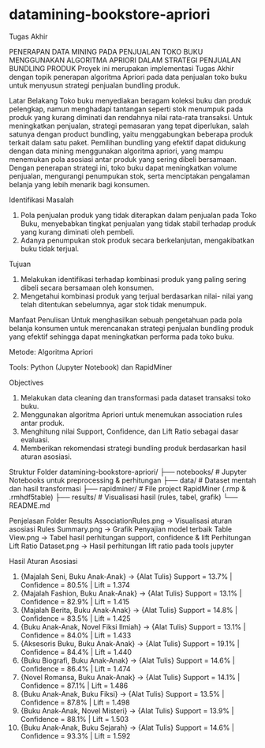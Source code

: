 # datamining-bookstore-apriori
Tugas Akhir

PENERAPAN DATA MINING PADA PENJUALAN TOKO BUKU MENGGUNAKAN ALGORITMA APRIORI DALAM STRATEGI PENJUALAN BUNDLING PRODUK
Proyek ini merupakan implementasi Tugas Akhir dengan topik penerapan algoritma Apriori pada data penjualan toko buku untuk menyusun strategi penjualan bundling produk.

Latar Belakang
Toko buku menyediakan beragam koleksi buku dan produk pelengkap, namun menghadapi tantangan seperti stok menumpuk pada produk yang kurang diminati dan rendahnya nilai rata-rata transaksi. Untuk meningkatkan penjualan, strategi pemasaran yang tepat diperlukan, salah satunya dengan product bundling, yaitu menggabungkan beberapa produk terkait dalam satu paket. Pemilihan bundling yang efektif dapat didukung dengan data mining menggunakan algoritma apriori, yang mampu menemukan pola asosiasi antar produk yang sering dibeli bersamaan. Dengan penerapan strategi ini, toko buku dapat meningkatkan volume penjualan, mengurangi penumpukan stok, serta menciptakan pengalaman belanja yang lebih menarik bagi konsumen.

Identifikasi Masalah
1) Pola penjualan produk yang tidak diterapkan dalam penjualan pada Toko Buku, menyebabkan tingkat penjualan yang tidak stabil terhadap produk yang kurang diminati oleh pembeli.
2) Adanya penumpukan stok produk secara berkelanjutan, mengakibatkan buku tidak terjual.

Tujuan
1) Melakukan identifikasi terhadap kombinasi produk yang paling sering dibeli secara bersamaan oleh konsumen.
2) Mengetahui kombinasi produk yang terjual berdasarkan nilai- nilai yang telah ditentukan sebelumnya, agar stok tidak menumpuk.

Manfaat Penulisan
Untuk menghasilkan sebuah pengetahuan pada pola belanja konsumen untuk merencanakan strategi penjualan bundling produk yang efektif sehingga dapat meningkatkan performa pada toko buku.

Metode: Algoritma Apriori

Tools: Python (Jupyter Notebook) dan RapidMiner

Objectives
1) Melakukan data cleaning dan transformasi pada dataset transaksi toko buku.
2) Menggunakan algoritma Apriori untuk menemukan association rules antar produk.
3) Menghitung nilai Support, Confidence, dan Lift Ratio sebagai dasar evaluasi.
4) Memberikan rekomendasi strategi bundling produk berdasarkan hasil aturan asosiasi.

Struktur Folder
datamining-bookstore-apriori/
├── notebooks/      # Jupyter Notebooks untuk preprocessing & perhitungan
├── data/           # Dataset mentah dan hasil transformasi
├── rapidminer/     # File project RapidMiner (.rmp & .rmhdf5table)
├── results/        # Visualisasi hasil (rules, tabel, grafik)
└── README.md

Penjelasan Folder Results
AssociationRules.png → Visualisasi aturan asosiasi
Rules Summary.png → Grafik Penyajian model terbaik
Table View.png → Tabel hasil perhitungan support, confidence & lift
Perhitungan Lift Ratio Dataset.png → Hasil perhitungan lift ratio pada tools jupyter

Hasil Aturan Asosiasi
1) {Majalah Seni, Buku Anak-Anak} → {Alat Tulis}
Support = 13.7% | Confidence = 80.5% | Lift = 1.374
2) {Majalah Fashion, Buku Anak-Anak} → {Alat Tulis}
Support = 13.1% | Confidence = 82.9% | Lift = 1.415
3) {Majalah Berita, Buku Anak-Anak} → {Alat Tulis}
Support = 14.8% | Confidence = 83.5% | Lift = 1.425
4) {Buku Anak-Anak, Novel Fiksi Ilmiah} → {Alat Tulis}
Support = 13.1% | Confidence = 84.0% | Lift = 1.433
5) {Aksesoris Buku, Buku Anak-Anak} → {Alat Tulis}
Support = 19.1% | Confidence = 84.4% | Lift = 1.440
6) {Buku Biografi, Buku Anak-Anak} → {Alat Tulis}
Support = 14.6% | Confidence = 86.4% | Lift = 1.474
7) {Novel Romansa, Buku Anak-Anak} → {Alat Tulis}
Support = 14.1% | Confidence = 87.1% | Lift = 1.486
8) {Buku Anak-Anak, Buku Fiksi} → {Alat Tulis}
Support = 13.5% | Confidence = 87.8% | Lift = 1.498
9) {Buku Anak-Anak, Novel Misteri} → {Alat Tulis}
Support = 13.9% | Confidence = 88.1% | Lift = 1.503
10) {Buku Anak-Anak, Buku Sejarah} → {Alat Tulis}
Support = 14.6% | Confidence = 93.3% | Lift = 1.592
